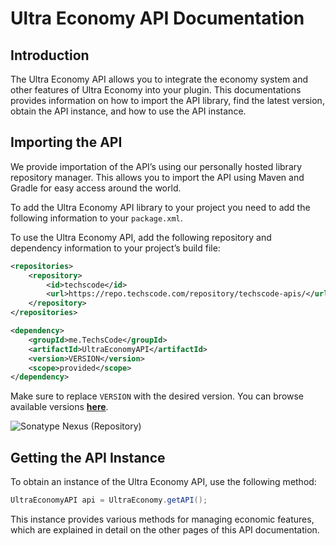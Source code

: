 # Ultra Economy API Documentation

## Introduction

The Ultra Economy API allows you to integrate the economy system and other features of Ultra Economy into your plugin. This documentations provides information on how to import the API library, find the latest version, obtain the API instance, and how to use the API instance.

## Importing the API

We provide importation of the API’s using our personally hosted library repository manager. This allows you to import the API using Maven and Gradle for easy access around the world.
<br>

To add the Ultra Economy API library to your project you need to add the following information to your `package.xml`.

To use the Ultra Economy API, add the following repository and dependency information to your project’s build file:

```xml
<repositories>
    <repository>
        <id>techscode</id>
        <url>https://repo.techscode.com/repository/techscode-apis/</url>
    </repository>
</repositories>

<dependency>
    <groupId>me.TechsCode</groupId>
    <artifactId>UltraEconomyAPI</artifactId>
    <version>VERSION</version>
    <scope>provided</scope>
</dependency>
```

Make sure to replace `VERSION` with the desired version. You can browse available versions **[here](https://repo.techscode.com/#browse/browse:techscode-apis:me%2FTechsCode%2FUltraEconomyAPI)**.

![Sonatype Nexus (Repository)](https://img.shields.io/nexus/techscode-apis/me.TechsCode/UltraEconomyAPI?server=https%3A%2F%2Frepo.techscode.com%2F)

## Getting the API Instance

To obtain an instance of the Ultra Economy API, use the following method:

```java
UltraEconomyAPI api = UltraEconomy.getAPI();
```

This instance provides various methods for managing economic features, which are explained in detail on the other pages of this API documentation.
